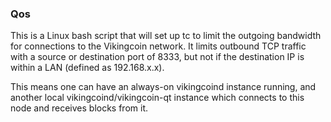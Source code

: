 ### Qos ###

This is a Linux bash script that will set up tc to limit the outgoing bandwidth for connections to the Vikingcoin network. It limits outbound TCP traffic with a source or destination port of 8333, but not if the destination IP is within a LAN (defined as 192.168.x.x).

This means one can have an always-on vikingcoind instance running, and another local vikingcoind/vikingcoin-qt instance which connects to this node and receives blocks from it.
